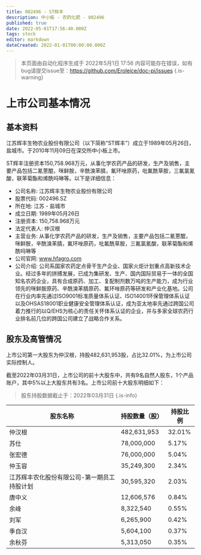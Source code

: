 ```yaml
---
title: 002496 - ST辉丰
description: 中小板 - 农药化肥 - 002496
published: true
date: 2022-05-01T17:56:40.000Z
tags: stock
editor: markdown
dateCreated: 2022-01-01T00:00:00.000Z
---
```


> 本页面由自动化程序生成于 2022年5月1日 17:56
> 内容可能存在错误，如有bug请提交issue至：https://github.com/Eroleice/doc-pi/issues
{.is-warning}

# 上市公司基本情况

## 基本资料

江苏辉丰生物农业股份有限公司（以下简称“ST辉丰”）成立于1989年05月26日，盐城市。于2010年11月09日在深交所中小板上市。

ST辉丰注册资本150,758.968万元，从事化学农药产品的研发，生产及销售，主要产品包括二氰蒽醌，咪鲜胺，辛酰溴苯腈，氟环唑原药，吡氟酰草胺，三氟氯氰酸，联苯菊酯和烯酰吗啉等。以下是详细信息：

- 公司名称: 江苏辉丰生物农业股份有限公司
- 股票代码: 002496.SZ
- 所在地: 江苏 - 盐城市
- 成立日期: 1989年05月26日
- 注册资本: 150,758.968万元
- 法定代表人: 仲汉根
- 主营业务: 从事化学农药产品的研发，生产及销售，主要产品包括二氰蒽醌，咪鲜胺，辛酰溴苯腈，氟环唑原药，吡氟酰草胺，三氟氯氰酸，联苯菊酯和烯酰吗啉等
- 公司官网: www.hfagro.com
- 公司介绍: 公司系国家农药定点骨干生产企业、国家火炬计划重点高新技术企业。经过多年的拼搏发展，已成为集研发、生产、国内国际贸易于一体的全国知名农药企业，具有合成原药、加工、复配制剂数万吨的生产能力，成为行业领先的咪鲜胺原药、辛酰溴苯腈原药、氟环唑原药等研发和产业化基地。公司在行业内率先通过ISO9001标准质量体系认证、ISO14001环保管理体系认证以及OHSAS18001职业健康安全管理体系认证，成为亚太地率先通过跨国公司着力推行的以Q/EHS为核心的责任关怀体系认证的企业，并与多家全球农药行业排名前几位的跨国公司建立了战略合作关系。


## 股东及高管情况

上市公司第一大股东为仲汉根，持股482,631,953股，占比32.01%，为上市公司实际控制人。

截至2022年03月31日，上市公司的前十大股东中，共有9名自然人股东，1个产品账户，其中5%以上大股东共有3名。上市公司前十大股东明细如下：

> 股东持股数据截止于：2022年03月31日
{.is-info}

| 股东名称 | 持股数量（股） | 持股比例 |
| --- | --- | --- |
| 仲汉根 | 482,631,953 | 32.01% |
| 苏仕 | 78,000,000 | 5.17% |
| 张宏德 | 76,000,000 | 5.04% |
| 仲玉容 | 35,249,300 | 2.34% |
| 江苏辉丰农化股份有限公司-第一期员工持股计划 | 30,595,320 | 2.03% |
| 唐中义 | 12,606,576 | 0.84% |
| 余峰 | 8,322,540 | 0.55% |
| 刘军 | 6,265,900 | 0.42% |
| 季自汉 | 5,604,100 | 0.37% |
| 余秋芬 | 5,313,050 | 0.35% |




